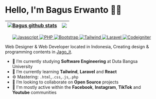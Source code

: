 # Hello, I'm Bagus Erwanto 👋🏻

 <a href="https://github.com/anuraghazra/github-readme-stats"><img align="center" src="https://github-readme-stats.vercel.app/api?username=volumeee&show_icons=true&include_all_commits=true&theme=github_dark&hide_border=true" alt="Bagus github stats" /></a> | <a href="https://github.com/anuraghazra/github-readme-stats"><img align="center" src="https://github-readme-stats.vercel.app/api/top-langs/?username=volumeee&layout=compact&theme=github_dark&hide_border=true" /></a> |
| ------------- | ------------- |
<p align="center">
    <a href="#">
      <img alt="Javascript" src="https://img.shields.io/badge/JavaScript-Intermediate-yellow" />
    </a>
     <a href="#">
      <img alt="PHP" src="https://img.shields.io/badge/PHP-Intermediate-lightblue" />
    </a>
      <a href="#">
      <img alt="Bootstrap" src="https://img.shields.io/badge/Bootstrap-Intermediate-purple" />
    </a>
      <a href="#">
      <img alt="Tailwind" src="https://img.shields.io/badge/Tailwind-Beginner-cyan" />
    </a>
      <a href="#">
      <img alt="Laravel" src="https://img.shields.io/badge/Laravel-Beginner-red" />
    </a>
      <a href="#">
      <img alt="Codeigniter" src="https://img.shields.io/badge/Codeigniter-Intermediate-green" />
    </a>
  </p>
  


Web Designer & Web Developer located in Indonesia, Creating design & programming contents in [Jago_it](https://www.instagram.com/jago_it/ "Jago_it").

- 🔭 I’m currently studying **Software Engineering** at Duta Bangsa University
- 🌱 I’m currently learning **Tailwind**, **Laravel** and **React**
- ⚙️ Mastering: `.html`,`.css`,`.js`,`.php`
- 👯 I’m looking to collaborate on **Open Source** projects
- 💬 I'm mostly active within the **Facebook**, **Instagram**, **TikTok** and **Youtube** communities
